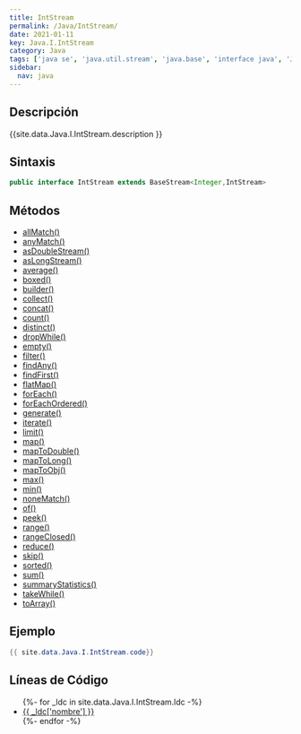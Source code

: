 ```yaml
---
title: IntStream
permalink: /Java/IntStream/
date: 2021-01-11
key: Java.I.IntStream
category: Java
tags: ['java se', 'java.util.stream', 'java.base', 'interface java', 'Java 1.8']
sidebar: 
  nav: java
---
```


## Descripción
{{site.data.Java.I.IntStream.description }}

## Sintaxis
~~~java
public interface IntStream extends BaseStream<Integer,IntStream>
~~~

## Métodos
* [allMatch()](/Java/IntStream/allMatch)
* [anyMatch()](/Java/IntStream/anyMatch)
* [asDoubleStream()](/Java/IntStream/asDoubleStream)
* [asLongStream()](/Java/IntStream/asLongStream)
* [average()](/Java/IntStream/average)
* [boxed()](/Java/IntStream/boxed)
* [builder()](/Java/IntStream/builder)
* [collect()](/Java/IntStream/collect)
* [concat()](/Java/IntStream/concat)
* [count()](/Java/IntStream/count)
* [distinct()](/Java/IntStream/distinct)
* [dropWhile()](/Java/IntStream/dropWhile)
* [empty()](/Java/IntStream/empty)
* [filter()](/Java/IntStream/filter)
* [findAny()](/Java/IntStream/findAny)
* [findFirst()](/Java/IntStream/findFirst)
* [flatMap()](/Java/IntStream/flatMap)
* [forEach()](/Java/IntStream/forEach)
* [forEachOrdered()](/Java/IntStream/forEachOrdered)
* [generate()](/Java/IntStream/generate)
* [iterate()](/Java/IntStream/iterate)
* [limit()](/Java/IntStream/limit)
* [map()](/Java/IntStream/map)
* [mapToDouble()](/Java/IntStream/mapToDouble)
* [mapToLong()](/Java/IntStream/mapToLong)
* [mapToObj()](/Java/IntStream/mapToObj)
* [max()](/Java/IntStream/max)
* [min()](/Java/IntStream/min)
* [noneMatch()](/Java/IntStream/noneMatch)
* [of()](/Java/IntStream/of)
* [peek()](/Java/IntStream/peek)
* [range()](/Java/IntStream/range)
* [rangeClosed()](/Java/IntStream/rangeClosed)
* [reduce()](/Java/IntStream/reduce)
* [skip()](/Java/IntStream/skip)
* [sorted()](/Java/IntStream/sorted)
* [sum()](/Java/IntStream/sum)
* [summaryStatistics()](/Java/IntStream/summaryStatistics)
* [takeWhile()](/Java/IntStream/takeWhile)
* [toArray()](/Java/IntStream/toArray)

## Ejemplo
~~~java
{{ site.data.Java.I.IntStream.code}}
~~~

## Líneas de Código
<ul>
{%- for _ldc in site.data.Java.I.IntStream.ldc -%}
   <li>
       <a href="{{_ldc['url'] }}">{{ _ldc['nombre'] }}</a>
   </li>
{%- endfor -%}
</ul>
